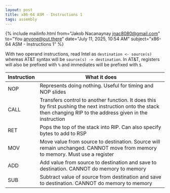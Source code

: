 ```yaml
---
layout: post
title: x86-64 ASM - Instructions 1
tags: assembly
---
```


{% include mailinfo.html from="Jakob Nacanaynay <jnac8080@gmail.com>" to="You <anyone@out.there>" date="July 11, 2025, 10:54 AM" subject="x86-64 ASM - Instructions 1" %}

With two operand instructions, read Intel as `destination <- source(s)` whereas AT&T syntax will be `source(s) -> destination`. In AT&T, registers will also be prefixed with `%` and immediates will be prefixed with `$`.

| Instruction | What it does |
| --- | --- |
| NOP | Represents doing nothing. Useful for timing and NOP slides |
| CALL | Transfers control to another function. It does this by first pushing the next instruction onto the stack then changing RIP to the address given in the instruction |
| RET | Pops the top of the stack into RIP. Can also specify bytes to add to RSP |
| MOV | Move value from source to destination. Source will remain unchanged. CANNOT move from memory to memory. Must use a register |
| ADD | Add value from source to destination and save to destination. CANNOT do memory to memory |
| SUB | Subtract value of source from destination and save to destination. CANNOT do memory to memory |
